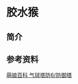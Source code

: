 # 胶水猴
## 简介
## 参考资料
[萌娘百科 气球塔防6/防御塔](https://zh.moegirl.org.cn/%E6%B0%94%E7%90%83%E5%A1%94%E9%98%B26/%E9%98%B2%E5%BE%A1%E5%A1%94)